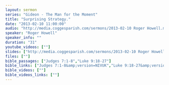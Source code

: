 ```yaml
---
layout: sermon
series: "Gideon - The Man for the Moment"
title: "Surprising Strategy."
date: "2013-02-10 11:00:00"
audio: "http://media.coggesparish.com/sermons/2013-02-10 Roger Howell.mp3"
speaker: "Roger Howell"
speaker_info: ""
duration: "31"
youtube_videos: [""]
slides: ["http://media.coggesparish.com/sermons/2013-02-10 Roger Howell.pdf"]
files: [""]
bible_passages: ["Judges 7:1-8","Luke 9:18-27"]
bible_links: ["Judges 7:1-8&amp;version=NIVUK","Luke 9:18-27&amp;version=NIVUK"]
bible_videos: [""]
bible_videos_links: [""]
---
```

